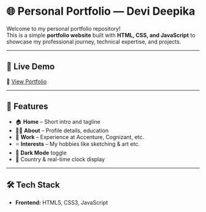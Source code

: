 # 🌐 Personal Portfolio — Devi Deepika

Welcome to my personal portfolio repository!  
This is a simple **portfolio website** built with **HTML, CSS, and JavaScript** to showcase my professional journey, technical expertise, and projects.  

---

## 🚀 Live Demo
🔗 [View Portfolio](https://devi-deepika.github.io/Personal-Portfolio/)  

---

## 📌 Features
- 🏠 **Home** – Short intro and tagline  
- 👩‍💻 **About** – Profile details, education
- 💼 **Work** – Experience at Accenture, Cognizant, etc.  
- ⭐ **Interests** – My hobbies like sketching & art etc.
- 🌙 **Dark Mode** toggle  
- 📍 Country & real-time clock display  

---

## 🛠️ Tech Stack
- **Frontend:** HTML5, CSS3, JavaScript  

